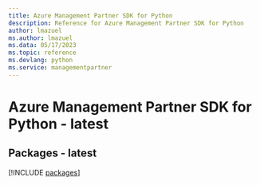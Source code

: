 ```yaml
---
title: Azure Management Partner SDK for Python
description: Reference for Azure Management Partner SDK for Python
author: lmazuel
ms.author: lmazuel
ms.data: 05/17/2023
ms.topic: reference
ms.devlang: python
ms.service: managementpartner
---
```

# Azure Management Partner SDK for Python - latest
## Packages - latest
[!INCLUDE [packages](management-partner-index.md)]